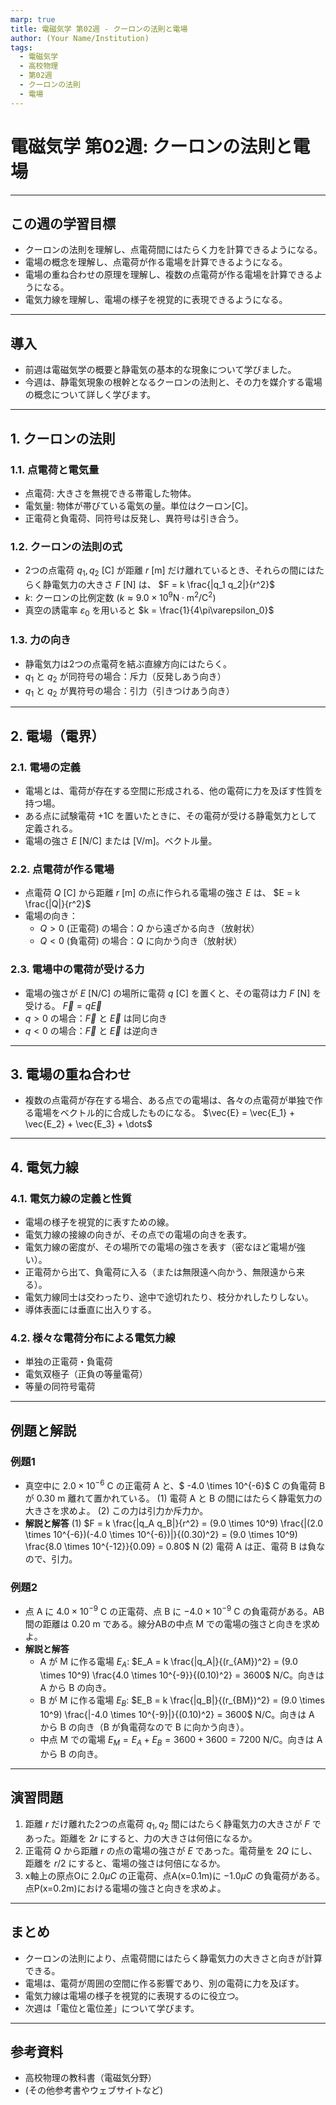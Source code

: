```yaml
---
marp: true
title: 電磁気学 第02週 - クーロンの法則と電場
author: (Your Name/Institution)
tags:
  - 電磁気学
  - 高校物理
  - 第02週
  - クーロンの法則
  - 電場
---
```


# 電磁気学 第02週: クーロンの法則と電場

---

## この週の学習目標
- クーロンの法則を理解し、点電荷間にはたらく力を計算できるようになる。
- 電場の概念を理解し、点電荷が作る電場を計算できるようになる。
- 電場の重ね合わせの原理を理解し、複数の点電荷が作る電場を計算できるようになる。
- 電気力線を理解し、電場の様子を視覚的に表現できるようになる。

---

## 導入
- 前週は電磁気学の概要と静電気の基本的な現象について学びました。
- 今週は、静電気現象の根幹となるクーロンの法則と、その力を媒介する電場の概念について詳しく学びます。

---

## 1. クーロンの法則
### 1.1. 点電荷と電気量
- 点電荷: 大きさを無視できる帯電した物体。
- 電気量: 物体が帯びている電気の量。単位はクーロン[C]。
- 正電荷と負電荷、同符号は反発し、異符号は引き合う。

### 1.2. クーロンの法則の式
- 2つの点電荷 $q_1, q_2$ [C] が距離 $r$ [m] だけ離れているとき、それらの間にはたらく静電気力の大きさ $F$ [N] は、
  $F = k \frac{|q_1 q_2|}{r^2}$
- $k$: クーロンの比例定数 ($k \approx 9.0 \times 10^9 \mathrm{N \cdot m^2/C^2}$)
- 真空の誘電率 $\varepsilon_0$ を用いると $k = \frac{1}{4\pi\varepsilon_0}$

### 1.3. 力の向き
- 静電気力は2つの点電荷を結ぶ直線方向にはたらく。
- $q_1$ と $q_2$ が同符号の場合：斥力（反発しあう向き）
- $q_1$ と $q_2$ が異符号の場合：引力（引きつけあう向き）

---

## 2. 電場（電界）
### 2.1. 電場の定義
- 電場とは、電荷が存在する空間に形成される、他の電荷に力を及ぼす性質を持つ場。
- ある点に試験電荷 $+1$C を置いたときに、その電荷が受ける静電気力として定義される。
- 電場の強さ $E$ [N/C] または [V/m]。ベクトル量。

### 2.2. 点電荷が作る電場
- 点電荷 $Q$ [C] から距離 $r$ [m] の点に作られる電場の強さ $E$ は、
  $E = k \frac{|Q|}{r^2}$
- 電場の向き：
    - $Q > 0$ (正電荷) の場合：$Q$ から遠ざかる向き（放射状）
    - $Q < 0$ (負電荷) の場合：$Q$ に向かう向き（放射状）

### 2.3. 電場中の電荷が受ける力
- 電場の強さが $E$ [N/C] の場所に電荷 $q$ [C] を置くと、その電荷は力 $F$ [N] を受ける。
  $\vec{F} = q\vec{E}$
- $q > 0$ の場合：$\vec{F}$ と $\vec{E}$ は同じ向き
- $q < 0$ の場合：$\vec{F}$ と $\vec{E}$ は逆向き

---

## 3. 電場の重ね合わせ
- 複数の点電荷が存在する場合、ある点での電場は、各々の点電荷が単独で作る電場をベクトル的に合成したものになる。
  $\vec{E} = \vec{E_1} + \vec{E_2} + \vec{E_3} + \dots$

---

## 4. 電気力線
### 4.1. 電気力線の定義と性質
- 電場の様子を視覚的に表すための線。
- 電気力線の接線の向きが、その点での電場の向きを表す。
- 電気力線の密度が、その場所での電場の強さを表す（密なほど電場が強い）。
- 正電荷から出て、負電荷に入る（または無限遠へ向かう、無限遠から来る）。
- 電気力線同士は交わったり、途中で途切れたり、枝分かれしたりしない。
- 導体表面には垂直に出入りする。

### 4.2. 様々な電荷分布による電気力線
- 単独の正電荷・負電荷
- 電気双極子（正負の等量電荷）
- 等量の同符号電荷

---

## 例題と解説
### 例題1
- 真空中に $2.0 \times 10^{-6}$ C の正電荷 A と、$ -4.0 \times 10^{-6}$ C の負電荷 B が $0.30$ m 離れて置かれている。
  (1) 電荷 A と B の間にはたらく静電気力の大きさを求めよ。
  (2) この力は引力か斥力か。
- **解説と解答**
  (1) $F = k \frac{|q_A q_B|}{r^2} = (9.0 \times 10^9) \frac{|(2.0 \times 10^{-6})(-4.0 \times 10^{-6})|}{(0.30)^2} = (9.0 \times 10^9) \frac{8.0 \times 10^{-12}}{0.09} = 0.80$ N
  (2) 電荷 A は正、電荷 B は負なので、引力。

### 例題2
- 点 A に $4.0 \times 10^{-9}$ C の正電荷、点 B に $-4.0 \times 10^{-9}$ C の負電荷がある。AB間の距離は $0.20$ m である。線分ABの中点 M での電場の強さと向きを求めよ。
- **解説と解答**
  - A が M に作る電場 $E_A$: $E_A = k \frac{|q_A|}{(r_{AM})^2} = (9.0 \times 10^9) \frac{4.0 \times 10^{-9}}{(0.10)^2} = 3600$ N/C。向きは A から B の向き。
  - B が M に作る電場 $E_B$: $E_B = k \frac{|q_B|}{(r_{BM})^2} = (9.0 \times 10^9) \frac{|-4.0 \times 10^{-9}|}{(0.10)^2} = 3600$ N/C。向きは A から B の向き（B が負電荷なので B に向かう向き）。
  - 中点 M での電場 $E_M = E_A + E_B = 3600 + 3600 = 7200$ N/C。向きは A から B の向き。

---

## 演習問題
1. 距離 $r$ だけ離れた2つの点電荷 $q_1, q_2$ 間にはたらく静電気力の大きさが $F$ であった。距離を $2r$ にすると、力の大きさは何倍になるか。
2. 正電荷 $Q$ から距離 $r$ の点の電場の強さが $E$ であった。電荷量を $2Q$ にし、距離を $r/2$ にすると、電場の強さは何倍になるか。
3. x軸上の原点Oに $2.0 \mu C$ の正電荷、点A(x=0.1m)に $-1.0 \mu C$ の負電荷がある。点P(x=0.2m)における電場の強さと向きを求めよ。

---

## まとめ
- クーロンの法則により、点電荷間にはたらく静電気力の大きさと向きが計算できる。
- 電場は、電荷が周囲の空間に作る影響であり、別の電荷に力を及ぼす。
- 電気力線は電場の様子を視覚的に表現するのに役立つ。
- 次週は「電位と電位差」について学びます。

---

## 参考資料
- 高校物理の教科書（電磁気分野）
- (その他参考書やウェブサイトなど)
